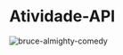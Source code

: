 ﻿# **Atividade-API**
![bruce-almighty-comedy](https://github.com/user-attachments/assets/fb394901-5392-40fe-927f-0b51efa1c63a)

###


